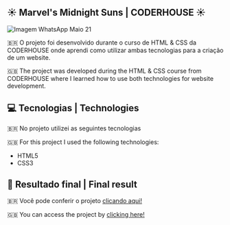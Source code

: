 ## ☀️ Marvel's Midnight Suns | CODERHOUSE ☀️

![Imagem WhatsApp Maio 21](https://github.com/rafaelbpmt/projetofinal-coderhouse/assets/111367244/220bbfe4-ff41-40da-82f9-a82ada60ab6d)

🇧🇷  O projeto foi desenvolvido durante o curso de HTML & CSS da CODERHOUSE onde aprendi como utilizar ambas tecnologias para a criação de um website.

🇬🇧 The project was developed during the HTML & CSS course from CODERHOUSE where I learned how to use both technologies for website development.




## 💻 Tecnologias | Technologies

🇧🇷 No projeto utilizei as seguintes tecnologias

🇬🇧 For this project I used the following technologies:

- HTML5
- CSS3


## 🏁 Resultado final | Final result

🇧🇷 Você pode conferir o projeto [clicando aqui!](https://projetofinal-coderhouse-seven.vercel.app/)

🇬🇧 You can access the project by [clicking here!](https://projetofinal-coderhouse-seven.vercel.app/)
